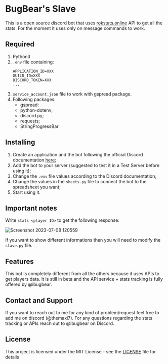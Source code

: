 # BugBear's Slave

This is a open source discord bot that uses [rokstats.online](https://rokstats.online/) API to get all the stats.
For the moment it uses only on message commands to work.

## Required 

1. Python3
2. `.env` file containing:
	```
	APPLICATION_ID=XXX
	GUILD_ID=XXX
	DISCORD_TOKEN=XXX
	...
	```
3. `service_account.json` file to work with gspread package. 
4. Following packages:
	- gspread:
	- python-dotenv;
	- discord.py;
	- requests;
	- StringProgressBar

## Installing

1. Create an application and the bot following the official Discord documentation [here](https://discord.com/developers/docs/intro);
2. Add the bot to your server (suggested to test it in a Test Server before using it);
3. Change the `.env` file values according to the Discord documentation;
4. Change the values in the `sheets.py` file to connect the bot to the spreadsheet you want;
5. Start using it.

## Important notes

Write `stats <player ID>`  to get the following response: 

![Screenshot 2023-07-08 120559](https://github.com/TheMaxi7/RoK-discord-bots/assets/102146744/d5e15db0-5449-4de7-8041-72c975adaaad)

If you want to show different informations then you will need to modify the `slave.py` file.

## Features

This bot is completely different from all the others because it uses APIs to get players data. It is still in beta and the API service + stats tracking is fully offered by @ibugbear.

## Contact and Support

If you want to reach out to me for any kind of problem/request feel free to add me on discord (@themaxi7).
For any questions regarding the stats tracking or APIs reach out to @ibugbear on Discord. 

## License

This project is licensed under the MIT License - see the [LICENSE](https://github.com/Altaro97/Discord-Bots/blob/main/LICENSE) file for details



